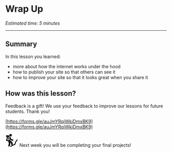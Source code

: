 # Wrap Up

*Estimated time: 5 minutes*

---

## Summary

In this lesson you learned:

- more about how the internet works under the hood
- how to publish your site so that others can see it
- how to improve your site so that it looks great when you share it

## How was this lesson?

Feedback is a gift! We use your feedback to improve our lessons for future students. Thank you!

[https://forms.gle/auJmYRqiWkjDmxBK9](https://forms.gle/auJmYRqiWkjDmxBK9)

<aside>
<img src="../Lesson%200%20Learning%20With%20Kibo%206427d2f5f1ae4576a3b083dd8476d915/man-in-hike.png" alt="../Lesson%200%20Learning%20With%20Kibo%206427d2f5f1ae4576a3b083dd8476d915/man-in-hike.png" width="40px" /> Next week you will be completing your final projects!

</aside>